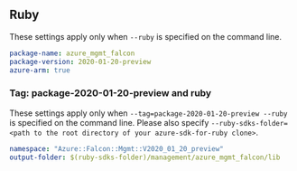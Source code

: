 ## Ruby

These settings apply only when `--ruby` is specified on the command line.

```yaml
package-name: azure_mgmt_falcon
package-version: 2020-01-20-preview
azure-arm: true
```

### Tag: package-2020-01-20-preview and ruby

These settings apply only when `--tag=package-2020-01-20-preview --ruby` is specified on the command line.
Please also specify `--ruby-sdks-folder=<path to the root directory of your azure-sdk-for-ruby clone>`.

```yaml $(tag) == 'package-2020-01-20-preview' && $(ruby)
namespace: "Azure::Falcon::Mgmt::V2020_01_20_preview"
output-folder: $(ruby-sdks-folder)/management/azure_mgmt_falcon/lib
```
